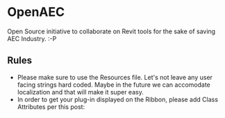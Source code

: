 # OpenAEC
Open Source initiative to collaborate on Revit tools for the sake of saving AEC Industry. :-P

## Rules
* Please make sure to use the Resources file. Let's not leave any user facing strings hard coded. Maybe in the future we can accomodate localization and that will make it super easy. 
* In order to get your plug-in displayed on the Ribbon, please add Class Attributes per this post: 
